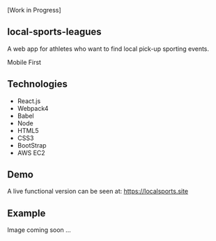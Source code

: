 [Work in Progress]

## local-sports-leagues

A web app for athletes who want to find local pick-up sporting events.

Mobile First 

## Technologies
- React.js
- Webpack4
- Babel
- Node
- HTML5
- CSS3
- BootStrap
- AWS EC2

## Demo
A live functional version can be seen at: https://localsports.site

## Example 
Image coming soon ... 

